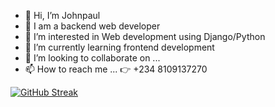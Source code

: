 - 👋 Hi, I’m Johnpaul
- 👋 I am a backend web developer
- 👀 I’m interested in Web development using Django/Python
- 🌱 I’m currently learning frontend development
- 💞️ I’m looking to collaborate on ...
- 📫 How to reach me ... 👉 +234 8109137270

[![GitHub Streak](https://streak-stats.demolab.com/?user=johnpauljpc&theme=dark)](https://git.io/streak-stats)
<!---
johnpauljpc/johnpauljpc is a ✨ special ✨ repository because its `README.md` (this file) appears on your GitHub profile.
You can click the Preview link to take a look at your changes.
--->
